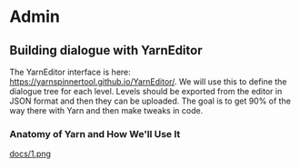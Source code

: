 # Admin

## Building dialogue with YarnEditor

The YarnEditor interface is here: https://yarnspinnertool.github.io/YarnEditor/. We will use this to define the dialogue tree for each level. Levels should be exported from the editor in JSON format and then they can be uploaded. The goal is to get 90% of the way there with Yarn and then make tweaks in code.

### Anatomy of Yarn and How We'll Use It

[docs/1.png](docs/1.png)
